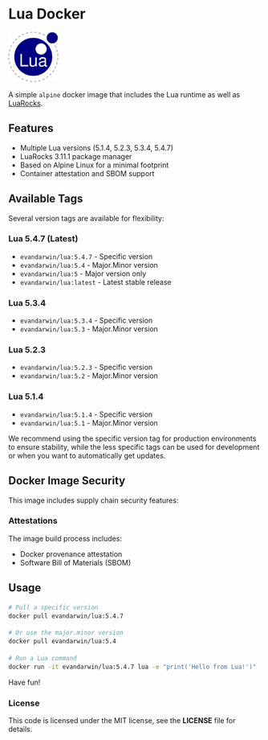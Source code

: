 # Lua Docker

<img src="docs/lua.png" alt="Lua for Docker" style="zoom:33%;" />

A simple `alpine` docker image that includes the Lua runtime as well as [LuaRocks](https://luarocks.org/).

## Features

- Multiple Lua versions (5.1.4, 5.2.3, 5.3.4, 5.4.7)
- LuaRocks 3.11.1 package manager
- Based on Alpine Linux for a minimal footprint
- Container attestation and SBOM support

## Available Tags

Several version tags are available for flexibility:

### Lua 5.4.7 (Latest)
- `evandarwin/lua:5.4.7` - Specific version
- `evandarwin/lua:5.4` - Major.Minor version
- `evandarwin/lua:5` - Major version only
- `evandarwin/lua:latest` - Latest stable release

### Lua 5.3.4
- `evandarwin/lua:5.3.4` - Specific version
- `evandarwin/lua:5.3` - Major.Minor version

### Lua 5.2.3
- `evandarwin/lua:5.2.3` - Specific version 
- `evandarwin/lua:5.2` - Major.Minor version

### Lua 5.1.4
- `evandarwin/lua:5.1.4` - Specific version
- `evandarwin/lua:5.1` - Major.Minor version

We recommend using the specific version tag for production environments to ensure stability, while the less specific tags can be used for development or when you want to automatically get updates.

## Docker Image Security

This image includes supply chain security features:

### Attestations

The image build process includes:
- Docker provenance attestation
- Software Bill of Materials (SBOM)

## Usage

```bash
# Pull a specific version
docker pull evandarwin/lua:5.4.7

# Or use the major.minor version
docker pull evandarwin/lua:5.4

# Run a Lua command
docker run -it evandarwin/lua:5.4.7 lua -e "print('Hello from Lua!')"
```

Have fun!

### License

This code is licensed under the MIT license, see the **LICENSE** file for details.